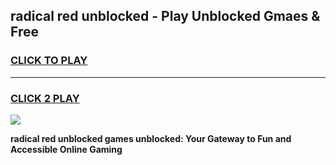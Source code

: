 
## radical red unblocked - Play Unblocked Gmaes & Free
<h3>
<a href="https://news.freeplayer.one?title=radical_red_unblocked&ref=16F">CLICK TO PLAY</a></h3>
<hr>

<h3>
<a href="https://news.freeplayer.one?title=radical_red_unblocked&ref=16F">CLICK 2 PLAY</a>
  
</h3>

<a href="https://news.freeplayer.one?title=radical_red_unblocked&ref=16F/"><img src="https://clearcache.store/games.png"></a>


**radical red unblocked games unblocked: Your Gateway to Fun and Accessible Online Gaming**
